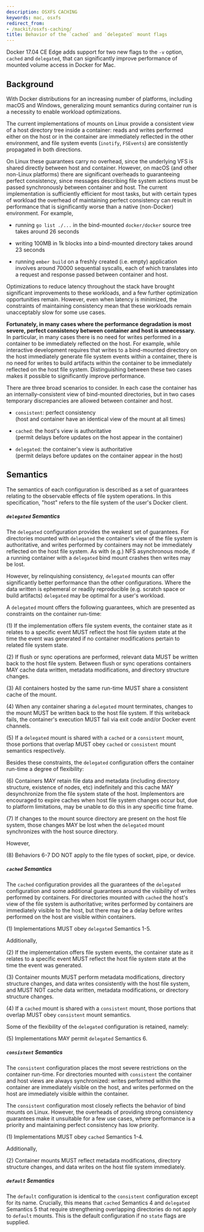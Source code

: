 ```yaml
---
description: OSXFS CACHING
keywords: mac, osxfs
redirect_from:
- /mackit/osxfs-caching/
title: Behavior of the `cached` and `delegated` mount flags
---
```


Docker 17.04 CE Edge adds support for two new flags to the `-v`
option, `cached` and `delegated`, that can significantly improve
performance of mounted volume access in Docker for Mac.

## Background

With Docker distributions for an increasing number of platforms,
including macOS and Windows, generalizing mount semantics during
container run is a necessity to enable workload optimizations.

The current implementations of mounts on Linux provide a consistent
view of a host directory tree inside a container: reads and writes
performed either on the host or in the container are immediately
reflected in the other environment, and file system events (`inotify`,
`FSEvents`) are consistently propagated in both directions.

On Linux these guarantees carry no overhead, since the underlying VFS is
shared directly between host and container.  However, on macOS (and
other non-Linux platforms) there are significant overheads to
guaranteeing perfect consistency, since messages describing file system
actions must be passed synchronously between container and host.  The
current implementation is sufficiently efficient for most tasks, but
with certain types of workload the overhead of maintaining perfect
consistency can result in performance that is significantly worse than a
native (non-Docker) environment.  For example,

 * running `go list ./...` in the bind-mounted `docker/docker` source tree
   takes around 26 seconds

 * writing 100MB in 1k blocks into a bind-mounted directory takes
   around 23 seconds

 * running `ember build` on a freshly created (i.e. empty) application
   involves around 70000 sequential syscalls, each of which translates
   into a request and response passed between container and host.

Optimizations to reduce latency throughout the stack have brought
significant improvements to these workloads, and a few further
optimization opportunities remain.  However, even when latency is
minimized, the constraints of maintaining consistency mean that these
workloads remain unacceptably slow for some use cases.

**Fortunately, in many cases where the performance degradation is most
severe, perfect consistency between container and host is unnecessary.**
In particular, in many cases there is no need for writes performed in a
container to be immediately reflected on the host.  For example, while
interactive development requires that writes to a bind-mounted directory
on the host immediately generate file system events within a container,
there is no need for writes to build artifacts within the container to
be immediately reflected on the host file system.  Distinguishing between
these two cases makes it possible to significantly improve performance.

There are three broad scenarios to consider.  In each case the container
has an internally-consistent view of bind-mounted directories, but in
two cases temporary discrepancies are allowed between container and host.

 * `consistent`: perfect consistency  
   (host and container have an identical view of the mount at all times)

 * `cached`: the host's view is authoritative  
   (permit delays before updates on the host appear in the container)

 * `delegated`: the container's view is authoritative  
   (permit delays before updates on the container appear in the host)

## Semantics

The semantics of each configuration is described as a set of guarantees
relating to the observable effects of file system operations.  In this
specification, "host" refers to the file system of the user's Docker
client.

##### `delegated` Semantics

The `delegated` configuration provides the weakest set of guarantees.
For directories mounted with `delegated` the container's view of the
file system is authoritative, and writes performed by containers may not
be immediately reflected on the host file system.  As with (e.g.) NFS
asynchronous mode, if a running container with a `delegated` bind mount
crashes then writes may be lost.

However, by relinquishing consistency, `delegated` mounts can offer
significantly better performance than the other configurations.  Where
the data written is ephemeral or readily reproducible (e.g. scratch
space or build artifacts) `delegated` may be optimal for a user's
workload.

A `delegated` mount offers the following guarantees, which are presented
as constraints on the container run-time:

(1) If the implementation offers file system events, the container state
as it relates to a specific event MUST reflect the host file system
state at the time the event was generated if no container modifications
pertain to related file system state.

(2) If flush or sync operations are performed, relevant data MUST be
written back to the host file system.  Between flush or sync
operations containers MAY cache data written, metadata modifications,
and directory structure changes.

(3) All containers hosted by the same run-time MUST share a consistent
cache of the mount.

(4) When any container sharing a `delegated` mount terminates, changes
to the mount MUST be written back to the host file system. If this
writeback fails, the container's execution MUST fail via exit code
and/or Docker event channels.

(5) If a `delegated` mount is shared with a `cached` or a `consistent`
mount, those portions that overlap MUST obey `cached` or `consistent`
mount semantics respectively.

Besides these constraints, the `delegated` configuration offers the
container run-time a degree of flexibility:

(6) Containers MAY retain file data and metadata (including directory
structure, existence of nodes, etc) indefinitely and this cache MAY
desynchronize from the file system state of the host. Implementors are
encouraged to expire caches when host file system changes occur but,
due to platform limitations, may be unable to do this in any specific
time frame.

(7) If changes to the mount source directory are present on the host
file system, those changes MAY be lost when the `delegated` mount
synchronizes with the host source directory.

However,

(8) Behaviors 6-7 DO NOT apply to the file types of socket, pipe, or device.

##### `cached` Semantics

The `cached` configuration provides all the guarantees of the
`delegated` configuration and some additional guarantees around the
visibility of writes performed by containers.  For directories mounted
with `cached` the host's view of the file system is authoritative;
writes performed by containers are immediately visible to the host, but
there may be a delay before writes performed on the host are visible
within containers.

(1) Implementations MUST obey `delegated` Semantics 1-5.

Additionally,

(2) If the implementation offers file system events, the container state
as it relates to a specific event MUST reflect the host file system
state at the time the event was generated.

(3) Container mounts MUST perform metadata modifications, directory
structure changes, and data writes consistently with the host file
system, and MUST NOT cache data written, metadata modifications, or
directory structure changes.

(4) If a `cached` mount is shared with a `consistent` mount, those portions
that overlap MUST obey `consistent` mount semantics.

Some of the flexibility of the `delegated` configuration is retained,
namely:

(5) Implementations MAY permit `delegated` Semantics 6.

##### `consistent` Semantics

The `consistent` configuration places the most severe restrictions on
the container run-time.  For directories mounted with `consistent` the
container and host views are always synchronized: writes performed
within the container are immediately visible on the host, and writes
performed on the host are immediately visible within the container.

The `consistent` configuration most closely reflects the behavior of
bind mounts on Linux.  However, the overheads of providing strong
consistency guarantees make it unsuitable for a few use cases, where
performance is a priority and maintaining perfect consistency has low
priority.

(1) Implementations MUST obey `cached` Semantics 1-4.

Additionally,

(2) Container mounts MUST reflect metadata modifications, directory
structure changes, and data writes on the host file system immediately.

##### `default` Semantics

The `default` configuration is identical to the `consistent`
configuration except for its name. Crucially, this means that `cached`
Semantics 4 and `delegated` Semantics 5 that require strengthening
overlapping directories do not apply to `default` mounts. This is the
default configuration if no `state` flags are supplied.
